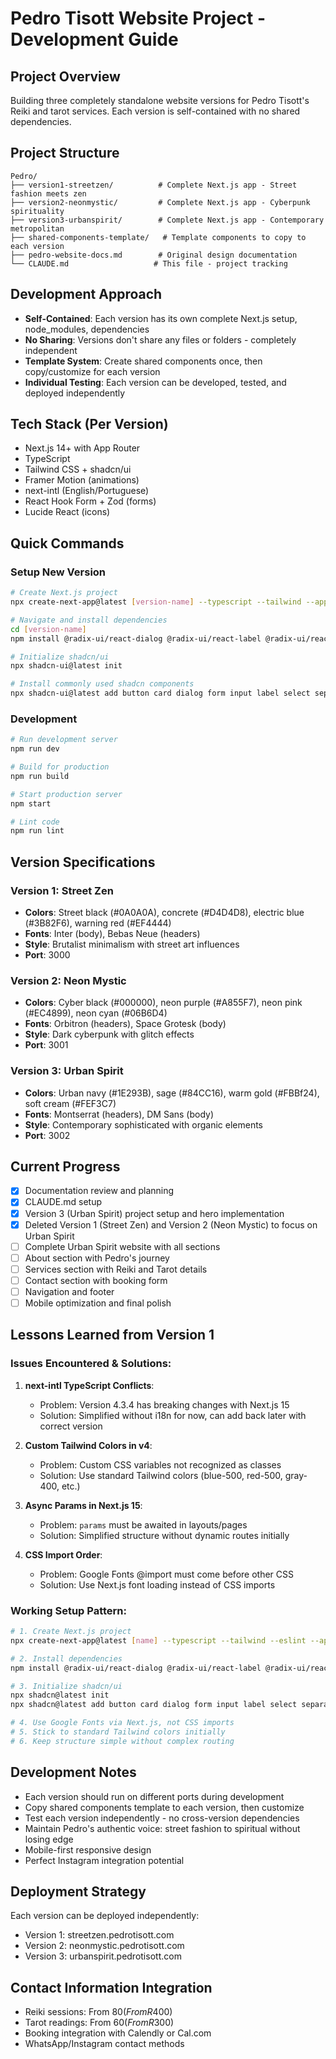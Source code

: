 # Pedro Tisott Website Project - Development Guide

## Project Overview
Building three completely standalone website versions for Pedro Tisott's Reiki and tarot services. Each version is self-contained with no shared dependencies.

## Project Structure
```
Pedro/
├── version1-streetzen/          # Complete Next.js app - Street fashion meets zen
├── version2-neonmystic/         # Complete Next.js app - Cyberpunk spirituality  
├── version3-urbanspirit/        # Complete Next.js app - Contemporary metropolitan
├── shared-components-template/   # Template components to copy to each version
├── pedro-website-docs.md        # Original design documentation
└── CLAUDE.md                   # This file - project tracking
```

## Development Approach
- **Self-Contained**: Each version has its own complete Next.js setup, node_modules, dependencies
- **No Sharing**: Versions don't share any files or folders - completely independent
- **Template System**: Create shared components once, then copy/customize for each version
- **Individual Testing**: Each version can be developed, tested, and deployed independently

## Tech Stack (Per Version)
- Next.js 14+ with App Router
- TypeScript
- Tailwind CSS + shadcn/ui
- Framer Motion (animations)
- next-intl (English/Portuguese)
- React Hook Form + Zod (forms)
- Lucide React (icons)

## Quick Commands

### Setup New Version
```bash
# Create Next.js project
npx create-next-app@latest [version-name] --typescript --tailwind --app

# Navigate and install dependencies
cd [version-name]
npm install @radix-ui/react-dialog @radix-ui/react-label @radix-ui/react-select @radix-ui/react-separator @radix-ui/react-sheet @radix-ui/react-tabs @radix-ui/react-toast class-variance-authority clsx framer-motion lucide-react next-intl react-hook-form tailwind-merge tailwindcss-animate zod @hookform/resolvers

# Initialize shadcn/ui
npx shadcn-ui@latest init

# Install commonly used shadcn components
npx shadcn-ui@latest add button card dialog form input label select separator sheet tabs textarea toast
```

### Development
```bash
# Run development server
npm run dev

# Build for production
npm run build

# Start production server
npm start

# Lint code
npm run lint
```

## Version Specifications

### Version 1: Street Zen
- **Colors**: Street black (#0A0A0A), concrete (#D4D4D8), electric blue (#3B82F6), warning red (#EF4444)
- **Fonts**: Inter (body), Bebas Neue (headers)
- **Style**: Brutalist minimalism with street art influences
- **Port**: 3000

### Version 2: Neon Mystic  
- **Colors**: Cyber black (#000000), neon purple (#A855F7), neon pink (#EC4899), neon cyan (#06B6D4)
- **Fonts**: Orbitron (headers), Space Grotesk (body)
- **Style**: Dark cyberpunk with glitch effects
- **Port**: 3001

### Version 3: Urban Spirit
- **Colors**: Urban navy (#1E293B), sage (#84CC16), warm gold (#FBBf24), soft cream (#FEF3C7)
- **Fonts**: Montserrat (headers), DM Sans (body)
- **Style**: Contemporary sophisticated with organic elements  
- **Port**: 3002

## Current Progress
- [x] Documentation review and planning
- [x] CLAUDE.md setup
- [x] Version 3 (Urban Spirit) project setup and hero implementation
- [x] Deleted Version 1 (Street Zen) and Version 2 (Neon Mystic) to focus on Urban Spirit
- [ ] Complete Urban Spirit website with all sections
- [ ] About section with Pedro's journey
- [ ] Services section with Reiki and Tarot details
- [ ] Contact section with booking form
- [ ] Navigation and footer
- [ ] Mobile optimization and final polish

## Lessons Learned from Version 1

### Issues Encountered & Solutions:
1. **next-intl TypeScript Conflicts**: 
   - Problem: Version 4.3.4 has breaking changes with Next.js 15
   - Solution: Simplified without i18n for now, can add back later with correct version
   
2. **Custom Tailwind Colors in v4**:
   - Problem: Custom CSS variables not recognized as classes
   - Solution: Use standard Tailwind colors (blue-500, red-500, gray-400, etc.)
   
3. **Async Params in Next.js 15**:
   - Problem: `params` must be awaited in layouts/pages
   - Solution: Simplified structure without dynamic routes initially
   
4. **CSS Import Order**:
   - Problem: Google Fonts @import must come before other CSS
   - Solution: Use Next.js font loading instead of CSS imports

### Working Setup Pattern:
```bash
# 1. Create Next.js project
npx create-next-app@latest [name] --typescript --tailwind --eslint --app

# 2. Install dependencies
npm install @radix-ui/react-dialog @radix-ui/react-label @radix-ui/react-select @radix-ui/react-separator @radix-ui/react-tabs @radix-ui/react-toast class-variance-authority clsx framer-motion lucide-react react-hook-form tailwind-merge tailwindcss-animate zod @hookform/resolvers

# 3. Initialize shadcn/ui
npx shadcn@latest init
npx shadcn@latest add button card dialog form input label select separator tabs textarea toast

# 4. Use Google Fonts via Next.js, not CSS imports
# 5. Stick to standard Tailwind colors initially
# 6. Keep structure simple without complex routing
```

## Development Notes
- Each version should run on different ports during development
- Copy shared components template to each version, then customize
- Test each version independently - no cross-version dependencies
- Maintain Pedro's authentic voice: street fashion to spiritual without losing edge
- Mobile-first responsive design
- Perfect Instagram integration potential

## Deployment Strategy
Each version can be deployed independently:
- Version 1: streetzen.pedrotisott.com
- Version 2: neonmystic.pedrotisott.com  
- Version 3: urbanspirit.pedrotisott.com

## Contact Information Integration
- Reiki sessions: From $80 (From R$400)
- Tarot readings: From $60 (From R$300)
- Booking integration with Calendly or Cal.com
- WhatsApp/Instagram contact methods
